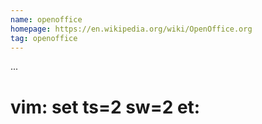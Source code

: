```yaml
---
name: openoffice
homepage: https://en.wikipedia.org/wiki/OpenOffice.org
tag: openoffice
---
```

...
# vim: set ts=2 sw=2 et:
